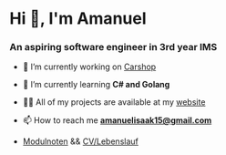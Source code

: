 <h1>Hi 👋, I'm Amanuel</h1>
<h3>An aspiring software engineer in 3rd year IMS</h3>

- 🔭 I’m currently working on [Carshop](https://github.com/AmanuelIsaak/Carshop)

- 🌱 I’m currently learning **C# and Golang**

- 👨‍💻 All of my projects are available at my [website](https://amanuel-isaak.vercel.app/)

- 📫 How to reach me **amanuelisaak15@gmail.com**

- [Modulnoten](modulnote.pdf) && [CV/Lebenslauf](lebenslauf.pdf) 
